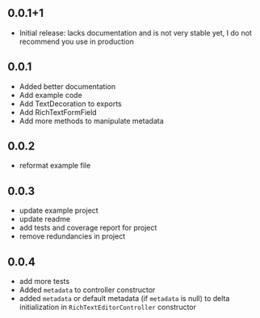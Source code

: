 ## 0.0.1+1

* Initial release: lacks documentation and is not very stable yet, I do not recommend you use in production 

## 0.0.1
* Added better documentation
* Add example code
* Add TextDecoration to exports
* Add RichTextFormField
* Add more methods to manipulate metadata


## 0.0.2
* reformat example file
 

## 0.0.3
* update example project
* update readme
* add tests and coverage report for project
* remove redundancies in project

## 0.0.4
* add more tests
* Added `metadata` to controller constructor
* added `metadata` or default metadata (if `metadata` is null) to delta initialization in `RichTextEditorController` constructor